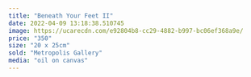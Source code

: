 ```yaml
---
title: "Beneath Your Feet II"
date: 2022-04-09 13:18:38.510745
image: https://ucarecdn.com/e92804b8-cc29-4882-b997-bc06ef368a9e/
price: "350"
size: "20 x 25cm"
sold: "Metropolis Gallery"
media: "oil on canvas"
---
```


